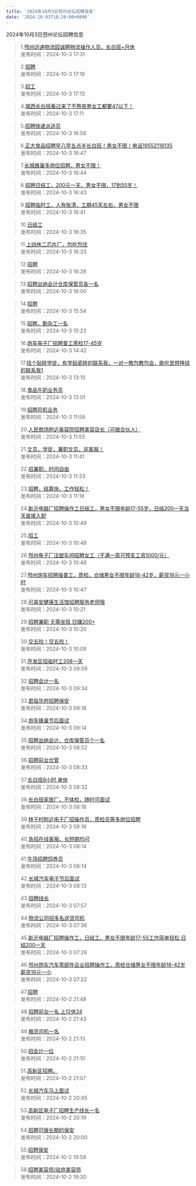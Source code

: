 ```yaml
---
title: '2024年10月3日邳州论坛招聘信息'
date: '2024-10-03T18:20:00+0800'
---
```

2024年10月3日邳州论坛招聘信息
<!--more-->
>1.[邳州远通物流园诚聘物流操作人员，长白班+月休](https://www.pzzc.net/forum.php?mod=viewthread&tid=10462198)<br>
>发布时间：2024-10-3 17:31

>2.[招聘](https://www.pzzc.net/forum.php?mod=viewthread&tid=10462197)<br>
>发布时间：2024-10-3 17:19

>3.[招工](https://www.pzzc.net/forum.php?mod=viewthread&tid=10462195)<br>
>发布时间：2024-10-3 17:13

>4.[城西长白班看过来了不熬夜男女工都要47以下！](https://www.pzzc.net/forum.php?mod=viewthread&tid=10462194)<br>
>发布时间：2024-10-3 17:11

>5.[招聘快递派送员](https://www.pzzc.net/forum.php?mod=viewthread&tid=10462191)<br>
>发布时间：2024-10-3 16:58

>6.[正大食品招聘早八早五点半长白班！男女不限！电话19552118135](https://www.pzzc.net/forum.php?mod=viewthread&tid=10462188)<br>
>发布时间：2024-10-3 16:47

>7.[长城蜂巢多岗位招聘，男女不限！](https://www.pzzc.net/forum.php?mod=viewthread&tid=10462186)<br>
>发布时间：2024-10-3 16:44

>8.[招聘日结工，200元一天，男女不限，17到55岁！](https://www.pzzc.net/forum.php?mod=viewthread&tid=10462185)<br>
>发布时间：2024-10-3 16:43

>9.[招聘临时工，人有账清，工期45天左右，男女不限](https://www.pzzc.net/forum.php?mod=viewthread&tid=10462184)<br>
>发布时间：2024-10-3 16:41

>10.[日结工](https://www.pzzc.net/forum.php?mod=viewthread&tid=10462183)<br>
>发布时间：2024-10-3 16:35

>11.[上四休二芯片厂，包吃包住](https://www.pzzc.net/forum.php?mod=viewthread&tid=10462181)<br>
>发布时间：2024-10-3 16:33

>12.[招聘](https://www.pzzc.net/forum.php?mod=viewthread&tid=10462179)<br>
>发布时间：2024-10-3 16:28

>13.[招聘出纳会计仓库保管员各一名](https://www.pzzc.net/forum.php?mod=viewthread&tid=10462175)<br>
>发布时间：2024-10-3 16:00

>14.[招聘](https://www.pzzc.net/forum.php?mod=viewthread&tid=10462174)<br>
>发布时间：2024-10-3 15:54

>15.[招聘，勤杂工一名](https://www.pzzc.net/forum.php?mod=viewthread&tid=10462171)<br>
>发布时间：2024-10-3 15:23

>16.[炮车电子厂招聘普工质检17-45岁](https://www.pzzc.net/forum.php?mod=viewthread&tid=10462169)<br>
>发布时间：2024-10-3 14:42

>17.[找个贴砖学徒，有学贴瓷砖的联系我，一对一教包教包会，能吃苦想挣钱的联系我1](https://www.pzzc.net/forum.php?mod=viewthread&tid=10462156)<br>
>发布时间：2024-10-3 13:10

>18.[食品牛奶业务员](https://www.pzzc.net/forum.php?mod=viewthread&tid=10462154)<br>
>发布时间：2024-10-3 13:01

>19.[招聘司机业务](https://www.pzzc.net/forum.php?mod=viewthread&tid=10462148)<br>
>发布时间：2024-10-3 11:59

>20.[人民商场附近美容院招聘美容店长（可做合伙人）](https://www.pzzc.net/forum.php?mod=viewthread&tid=10462146)<br>
>发布时间：2024-10-3 11:55

>21.[文员，学徒，兼职文员，非客服！](https://www.pzzc.net/forum.php?mod=viewthread&tid=10462141)<br>
>发布时间：2024-10-3 11:41

>22.[招兼职，时间自由](https://www.pzzc.net/forum.php?mod=viewthread&tid=10462139)<br>
>发布时间：2024-10-3 11:33

>23.[招聘，结算快，工作轻松！](https://www.pzzc.net/forum.php?mod=viewthread&tid=10462135)<br>
>发布时间：2024-10-3 11:19

>24.[新沂电器厂招聘操作工日结工，男女不限年龄17-55岁，日结200一天当天直接入职](https://www.pzzc.net/forum.php?mod=viewthread&tid=10462130)<br>
>发布时间：2024-10-3 10:49

>25.[招工](https://www.pzzc.net/forum.php?mod=viewthread&tid=10462129)<br>
>发布时间：2024-10-3 10:49

>26.[邳州电子厂注塑车间招聘女工（干满一周可预支工资1000/元）](https://www.pzzc.net/forum.php?mod=viewthread&tid=10462128)<br>
>发布时间：2024-10-3 10:48

>27.[邳州炮车招聘操普工，质检，仓储男女不限年龄18-42岁，薪资18元一小时](https://www.pzzc.net/forum.php?mod=viewthread&tid=10462127)<br>
>发布时间：2024-10-3 10:47

>28.[可喜安健康生活馆招聘服务老师哦](https://www.pzzc.net/forum.php?mod=viewthread&tid=10462121)<br>
>发布时间：2024-10-3 10:21

>29.[招聘兼职 无需坐班 日赚200+](https://www.pzzc.net/forum.php?mod=viewthread&tid=10462120)<br>
>发布时间：2024-10-3 10:20

>30.[交五险！交五险！](https://www.pzzc.net/forum.php?mod=viewthread&tid=10462118)<br>
>发布时间：2024-10-3 10:09

>31.[开发区招临时工208一天](https://www.pzzc.net/forum.php?mod=viewthread&tid=10462116)<br>
>发布时间：2024-10-3 09:59

>32.[招聘会计一名](https://www.pzzc.net/forum.php?mod=viewthread&tid=10462110)<br>
>发布时间：2024-10-3 09:34

>33.[君临华府招聘保安](https://www.pzzc.net/forum.php?mod=viewthread&tid=10462105)<br>
>发布时间：2024-10-3 09:18

>34.[炮车蜂巢节后面试](https://www.pzzc.net/forum.php?mod=viewthread&tid=10462101)<br>
>发布时间：2024-10-3 09:14

>35.[招聘出纳会计、仓库保管员个一名](https://www.pzzc.net/forum.php?mod=viewthread&tid=10462098)<br>
>发布时间：2024-10-3 08:52

>36.[招聘前台仓管](https://www.pzzc.net/forum.php?mod=viewthread&tid=10462093)<br>
>发布时间：2024-10-3 08:33

>37.[长白班8小时 单休](https://www.pzzc.net/forum.php?mod=viewthread&tid=10462091)<br>
>发布时间：2024-10-3 08:32

>38.[长白班家居厂，不体检，随时可面试](https://www.pzzc.net/forum.php?mod=viewthread&tid=10462089)<br>
>发布时间：2024-10-3 08:18

>39.[林子村附近电子厂招操作员，质检员等多岗位招聘](https://www.pzzc.net/forum.php?mod=viewthread&tid=10462088)<br>
>发布时间：2024-10-3 08:16

>40.[急招在线客服，长短期均可](https://www.pzzc.net/forum.php?mod=viewthread&tid=10462087)<br>
>发布时间：2024-10-3 08:14

>41.[牛场招聘饲养员](https://www.pzzc.net/forum.php?mod=viewthread&tid=10462086)<br>
>发布时间：2024-10-3 08:14

>42.[长城汽车电子节后面试](https://www.pzzc.net/forum.php?mod=viewthread&tid=10462085)<br>
>发布时间：2024-10-3 08:13

>43.[招聘线长](https://www.pzzc.net/forum.php?mod=viewthread&tid=10462084)<br>
>发布时间：2024-10-3 07:57

>44.[物流公司招多名送货司机](https://www.pzzc.net/forum.php?mod=viewthread&tid=10462082)<br>
>发布时间：2024-10-3 07:36

>45.[新沂电器厂招聘操作工，日结工，男女不限年龄17-55工作简单轻松 日结200一天](https://www.pzzc.net/forum.php?mod=viewthread&tid=10462079)<br>
>发布时间：2024-10-3 07:26

>46.[邳州炮车汽车零部件企业招聘操作工，质检仓储男女不限年龄18-42岁薪资18元一小](https://www.pzzc.net/forum.php?mod=viewthread&tid=10462078)<br>
>发布时间：2024-10-3 07:22

>47.[招聘](https://www.pzzc.net/forum.php?mod=viewthread&tid=10462069)<br>
>发布时间：2024-10-2 21:48

>48.[招聘前台一名  上12休24](https://www.pzzc.net/forum.php?mod=viewthread&tid=10462068)<br>
>发布时间：2024-10-2 21:43

>49.[箱货司机一名](https://www.pzzc.net/forum.php?mod=viewthread&tid=10462066)<br>
>发布时间：2024-10-2 21:13

>50.[招会计一位](https://www.pzzc.net/forum.php?mod=viewthread&tid=10462065)<br>
>发布时间：2024-10-2 21:10

>51.[高新区招聘。](https://www.pzzc.net/forum.php?mod=viewthread&tid=10462064)<br>
>发布时间：2024-10-2 21:07

>52.[长城汽车马上面试](https://www.pzzc.net/forum.php?mod=viewthread&tid=10462063)<br>
>发布时间：2024-10-2 20:45

>53.[高新区电子厂招聘生产线长一名](https://www.pzzc.net/forum.php?mod=viewthread&tid=10462059)<br>
>发布时间：2024-10-2 20:19

>54.[招聘可做长期的保安](https://www.pzzc.net/forum.php?mod=viewthread&tid=10462057)<br>
>发布时间：2024-10-2 20:00

>55.[招聘保安](https://www.pzzc.net/forum.php?mod=viewthread&tid=10462056)<br>
>发布时间：2024-10-2 19:58

>56.[招聘美容师/祛痘美容师](https://www.pzzc.net/forum.php?mod=viewthread&tid=10462050)<br>
>发布时间：2024-10-2 19:30

